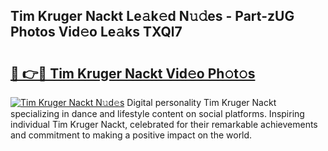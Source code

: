 ## Tim Kruger Nackt Le𝚊k𝚎d N𝚞𝚍es - Part-zUG Photos Vid𝚎o Le𝚊ks TXQl7

# <h2><a href="http://fb99ar.evod.top/?m=Tim+Kruger+Nackt">🔗 👉🔴 Tim Kruger Nackt Vid𝚎o Ph𝚘t𝚘s</a></h2>

[![Tim Kruger Nackt N𝚞d𝚎s](https://i.imgur.com/8V9OHl7.gif)](http://fb99ar.evod.top/?m=Tim+Kruger+Nackt)
Digital personality Tim Kruger Nackt specializing in dance and lifestyle content on social platforms. Inspiring individual Tim Kruger Nackt, celebrated for their remarkable achievements and commitment to making a positive impact on the world. 

